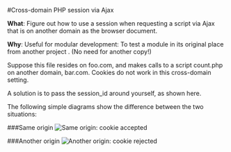#Cross-domain PHP session via Ajax

__What__: Figure out how to use a session when requesting a script via Ajax that is on another domain as the browser document.

__Why__: Useful for modular development: To test a module in its original place from another project . (No need for another copy!)

Suppose this file resides on foo.com, and makes calls to a script
count.php on another domain, bar.com.
Cookies do not work in this cross-domain setting. 

A solution is to pass the session_id around yourself, as shown here.

The following simple diagrams show the difference between the two situations:

###Same origin
![Same origin: cookie accepted](origin-same.svg)

###Another origin
![Another origin: cookie rejected](origin-cross.svg)
